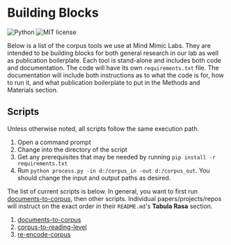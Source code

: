 # Building Blocks

![Python](https://img.shields.io/badge/python-3.x-blue.svg)
![MIT license](https://img.shields.io/badge/License-MIT-green.svg)

Below is a list of the corpus tools we use at Mind Mimic Labs.
They are intended to be building blocks for both general research in our lab as well as publication boilerplate.
Each tool is stand-alone and includes both code and documentation.
The code will have its own `requirements.txt` file.
The documentation will include both instructions as to what the code is for, how to run it, and what publication boilerplate to put in the Methods and Materials section.

## Scripts

Unless otherwise noted, all scripts follow the same execution path.

1. Open a command prompt
2. Change into the directory of the script
3. Get any prerequisites that may be needed by running `pip install -r requirements.txt`
4. Run `python process.py -in d:/corpus_in -out d:/corpus_out`.
   You should change the input and output paths as desired.

The list of current scripts is below.
In general, you want to first run [documents-to-corpus](./documents-to-corpus), then other scripts.
Individual papers/projects/repos will instruct on the exact order in their `README.md`'s **Tabula Rasa** section. 

1. [documents-to-corpus](./documents-to-corpus)
2. [corpus-to-reading-level](./corpus-to-reading-level)
3. [re-encode-corpus](./re-encode-corpus)